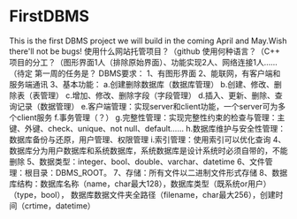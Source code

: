# FirstDBMS
This is the first DBMS project we will build in the coming April and May.Wish there'll not be bugs!
使用什么网站托管项目？（github
使用何种语言？（C++
项目的分工？（图形界面1人（排除原始界面）、功能实现2人、网络连接1人……（待定
第一周的任务是？
DBMS要求：
1、有图形界面
2、能联网，有客户端和服务端通讯
3、基本功能：
a.创建删除数据库（数据库管理）
b.创建、修改、删除表（表管理）
c.增加、修改、删除字段（字段管理）
d.插入、更新、删除、查询记录（数据管理）
e.客户端管理：实现server和client功能，一个server可为多个client服务
f.事务管理（？）
g.完整性管理：实现完整性约束的检查与管理：主键、外键、check、unique、not null、default……
h.数据库维护与安全性管理：数据库备份与还原，用户管理、权限管理
i.索引管理：使用索引可以优化查询
4、数据库分为用户数据库和系统数据库，系统数据库是设计系统时必须自带的，不能删除
5、数据类型：integer、bool、double、varchar、datetime
6、文件管理：根目录：DBMS_ROOT。
7、存储：所有文件以二进制文件形式存储
8、数据库结构：数据库名称（name，char最大128），数据库类型（既系统or用户）（type，bool），
数据库数据文件夹全路径（filename，char最大256），创建时间（crtime，datetime）
